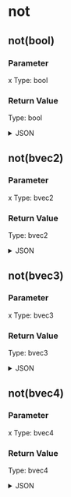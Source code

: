 # not

## not(bool)

### Parameter

x
  Type: bool

### Return Value

  Type: bool

<details><summary>JSON</summary>

```
{
  "Type": "not(bool)",
  "Name": "not(bool)",
  "Category": 1,
  "InputPins": [
    {
      "Connection": null,
      "Id": "x",
      "Type": "bool"
    }
  ],
  "OutputPins": [
    {
      "Id": "",
      "Type": "bool"
    }
  ]
}
```

</details>

## not(bvec2)

### Parameter

x
  Type: bvec2

### Return Value

  Type: bvec2

<details><summary>JSON</summary>

```
{
  "Type": "not(bvec2)",
  "Name": "not(bvec2)",
  "Category": 1,
  "InputPins": [
    {
      "Connection": null,
      "Id": "x",
      "Type": "bvec2"
    }
  ],
  "OutputPins": [
    {
      "Id": "",
      "Type": "bvec2"
    }
  ]
}
```

</details>

## not(bvec3)

### Parameter

x
  Type: bvec3

### Return Value

  Type: bvec3

<details><summary>JSON</summary>

```
{
  "Type": "not(bvec3)",
  "Name": "not(bvec3)",
  "Category": 1,
  "InputPins": [
    {
      "Connection": null,
      "Id": "x",
      "Type": "bvec3"
    }
  ],
  "OutputPins": [
    {
      "Id": "",
      "Type": "bvec3"
    }
  ]
}
```

</details>

## not(bvec4)

### Parameter

x
  Type: bvec4

### Return Value

  Type: bvec4

<details><summary>JSON</summary>

```
{
  "Type": "not(bvec4)",
  "Name": "not(bvec4)",
  "Category": 1,
  "InputPins": [
    {
      "Connection": null,
      "Id": "x",
      "Type": "bvec4"
    }
  ],
  "OutputPins": [
    {
      "Id": "",
      "Type": "bvec4"
    }
  ]
}
```

</details>


